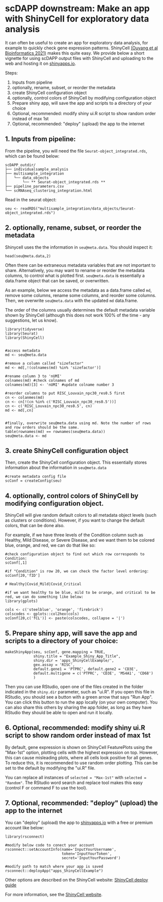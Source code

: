 # scDAPP downstream: Make an app with ShinyCell for exploratory data analysis


It can often be useful to create an app for exploratory data analysis, for example to quickly check gene expression patterns. ShinyCell [(Ouyang et al Bioinformatics 2021)](https://academic.oup.com/bioinformatics/article/37/19/3374/6198103) makes this quite easy. We provide below a short vignette for using scDAPP output files with ShinyCell and uploading to the web and hosting it on [shinyapps.io](https://www.shinyapps.io/).


Steps:
1. Inputs from pipeline
2. optionally, rename, subset, or reorder the metadata
3. create ShinyCell configuration object
4. optionally, control colors of ShinyCell by modifying configuration object
5. Prepare shiny app, will save the app and scripts to a directory of your choice
6. Optional, recommended: modify shiny ui.R script to show random order instead of max 1st
7. Optional, recommended: "deploy" (upload) the app to the internet



## 1. Inputs from pipeline: 

From the pipeline, you will need the file `Seurat-object_integrated.rds`, which can be found below:

```
scDAPP_outdir/
├── individualsample_analysis
├── multisample_integration
│   └── data_objects
│       └── ** Seurat-object_integrated.rds **
├── pipeline_parameters.csv
└── scRNAseq_clustering_integration.html
```




Read in the seurat object:

```
seu <- readRDS("multisample_integration/data_objects/Seurat-object_integrated.rds")
```



## 2. optionally, rename, subset, or reorder the metadata

Shinycell uses the the information in `seu@meta.data`. You should inspect it:

```
head(seu@meta.data,2)
```


Often there can be extraneous metadata variables that are not important to share. Alternatively, you may want to rename or reorder the metadata columns, to control what is plotted first. `seu@meta.data` is essentially a data.frame object that can be saved, or overwritten.

As an example, below we access the metadata as a data.frame called `md`, remove some columns, rename some columns, and reorder some columns. Then, we overwrite `seu@meta.data` with the updated `md` data.frame.

The order of the columns usually determines the default metadata variable shown by ShinyCell (although this does not work 100% of the time - any suggestions, let us know).

```
library(tidyverse)
library(Seurat)
library(ShinyCell)


#access metadata
md <- seu@meta.data

#remove a column called "sizefactor"
md <- md[,!(colnames(md) %in% 'sizefactor')]

#rename column 3 to 'nUMI'
colnames(md) #check colnames of md
colnames(md)[3] <- 'nUMI' #update colname number 3

#reorder columns to put RISC_Louvain_npc30_res0.5 first
cn <- colanmes(md)
cn <- cn[!(cn %in% c('RISC_Louvain_npc30_res0.5'))]
cn <- c('RISC_Louvain_npc30_res0.5', cn)
md <- md[,cn]


#finally, overwrite seu@meta.data using md. Note the number of rows and row orders should be the same.
table(rownames(md) == rownames(seu@meta.data))
seu@meta.data <- md
```




## 3. create ShinyCell configuration object


Then, create the ShinyCell configuration object. This essentially stores information about the information in `seu@meta.data`

```
#create metadata config file
scConf = createConfig(seu)
```



## 4. optionally, control colors of ShinyCell by modifying configuration object.

ShinyCell will give random default colors to all metadata object levels (such as clusters or conditions). However, if you want to change the default colors, that can be done also. 

For example, if we have three levels of the Condition column such as Healthy, Mild Disease, or Severe Disease, and we want them to be colored blue, orange, and red, we can do that like so:

```
#check configuration object to find out which row corresponds to Condition:
scConf[,1]

#if "Condition" is row 20, we can check the factor level ordering:
scConf[20,'fID']

# Healthy|Covid_Mild|Covid_Critical

#if we want healthy to be blue, mild to be orange, and critical to be red, we can do something like below:
library(gplots)

cols <- c('steelblue', 'orange', 'firebrick')
colscodes <- gplots::col2hex(cols)
scConf[20,c('fCL')] <- paste(colscodes, collapse = '|')
```



## 5. Prepare shiny app, will save the app and scripts to a directory of your choice:


```
makeShinyApp(seu, scConf, gene.mapping = TRUE,
             shiny.title = "Example_Shiny_App_Title",
             shiny.dir = 'apps_ShinyCellExample/',
             gex.assay = 'RISC',
             default.gene1 = 'PTPRC', default.gene2 = 'CD3E',
             default.multigene = c('PTPRC', 'CD3E', 'MS4A1', 'CD68')
             )
```

Then you can use RStudio, open one of the files created in the folder indicated in the `shiny.dir` parameter, such as "ui.R". If you open this file in RStudio, you should see a button with a green arrow that says "Run App". You can click this button to run the app locally (on your own computer). You can also share this others by sharing the app folder, as long as they have RStudio they should be able to open and run it locally.


## 6. Optional, recommended: modify shiny ui.R script to show random order instead of max 1st

By default, gene expression is shown on ShinyCell FeaturePlots using the "Max-1st" option, plotting cells with the highest expression on top. However, this can cause misleading plots, where all cells look positive for all genes. To reduce this, it is recommended to use random order plotting. This can be set to the default by modifying the "ui.R" file.

You can replace all instances of `selected = "Max-1st"` with `selected = "Random"`.
The RStudio word search and replace tool makes this easy (control F or command F to use the tool).


## 7. Optional, recommended: "deploy" (upload) the app to the internet

You can "deploy" (upload) the app to [shinyapps.io](https://www.shinyapps.io/) with a free or premium account like below:

```
library(rsconnect)

#modify below code to conect your account
rsconnect::setAccountInfo(name='InputYourUsername',
                          token='InputYourToken',
                          secret='InputYourPassword')

#modify path to match where your app is saved
rsconnect::deployApp("apps_ShinyCellExample")
```


Other options are described on the ShinyCell website: [ShinyCell deploy guide](https://htmlpreview.github.io/?https://github.com/SGDDNB/ShinyCell/blob/master/docs/4cloud.html)




For more information, see the [ShinyCell website](https://github.com/SGDDNB/ShinyCell).
